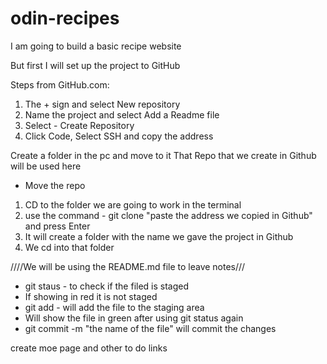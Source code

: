 # odin-recipes
I am going to build a basic recipe website

But first I will set up the project to GitHub

Steps from GitHub.com:
1. The + sign and select New repository
2. Name the project and select Add a Readme file
3. Select - Create Repository
4. Click Code, Select SSH and copy the address

Create a folder in the pc and move to it
That Repo that we create in Github will be used here
* Move the repo
1. CD to the folder we are going to work in the terminal
2. use the command - git clone "paste the address we copied in Github" and press Enter
3. It will create a folder with the name we gave the project in Github
4. We cd into that folder

////We will be using the README.md file to leave notes///
* git staus - to check if the filed is staged
* If showing in red it is not staged
* git add - will add the file to the staging area
* Will show the file in green after using git status again
* git commit -m "the name of the file" will commit the changes


create moe page and other to do links